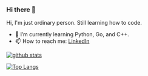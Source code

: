 ### Hi there 👋
Hi, I'm just ordinary person. Still learning how to code.
- 🌱 I’m currently learning Python, Go, and C++.
- 📫 How to reach me: [LinkedIn](https://www.linkedin.com/in/jonathan-darius/)
<!--
[![trophy](https://github-profile-trophy.vercel.app/?username=jonathan-darius&theme=dracula)](https://github.com/ryo-ma/github-profile-trophy)
-->
[![github stats](https://github-readme-stats.vercel.app/api?username=jonathan-darius&show_icons=true&theme=dracula&count_private=true)](https://github.com/anuraghazra/github-readme-stats)

[![Top Langs](https://github-readme-stats.vercel.app/api/top-langs/?username=jonathan-darius&langs_count=8&layout=compact&theme=dracula)](https://github.com/anuraghazra/github-readme-stats)

<!--
**jonathan-darius/jonathan-darius** is a ✨ _special_ ✨ repository because its `README.md` (this file) appears on your GitHub profile.

Here are some ideas to get you started:

- 🔭 I’m currently working on ...
- 🌱 I’m currently learning ...
- 👯 I’m looking to collaborate on ...
- 🤔 I’m looking for help with ...
- 💬 Ask me about ...
- 📫 How to reach me: ...
- 😄 Pronouns: ...
- ⚡ Fun fact: ...
-->
